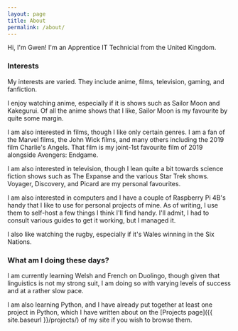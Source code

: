 ```yaml
---
layout: page
title: About
permalink: /about/
---
```


Hi, I'm Gwen! I'm an Apprentice IT Technicial from the United Kingdom.

### Interests

My interests are varied. They include anime, films, television, gaming, and fanfiction.

I enjoy watching anime, especially if it is shows such as Sailor Moon and Kakegurui. Of all the anime shows that I like, Sailor Moon is my favourite by quite some margin.

I am also interested in films, though I like only certain genres. I am a fan of the Marvel films, the John Wick films, and many others including the 2019 film Charlie's Angels. That film is my joint-1st favourite film of 2019 alongside Avengers: Endgame.

I am also interested in television, though I lean quite a bit towards science fiction shows such as The Expanse and the various Star Trek shows. Voyager, Discovery, and Picard are my personal favourites.

I am also interested in computers and I have a couple of Raspberry Pi 4B's handy that I like to use for personal projects of mine. As of writing, I use them to self-host a few things I think I'll find handy. I'll admit, I had to consult various guides to get it working, but I managed it.

I also like watching the rugby, especially if it's Wales winning in the Six Nations.

### What am I doing these days?

I am currently learning Welsh and French on Duolingo, though given that linguistics is not my strong suit, I am doing so with varying levels of success and at a rather slow pace.

I am also learning Python, and I have already put together at least one project in Python, which I have written about on the [Projects page]({{ site.baseurl }}/projects/) of my site if you wish to browse them.
